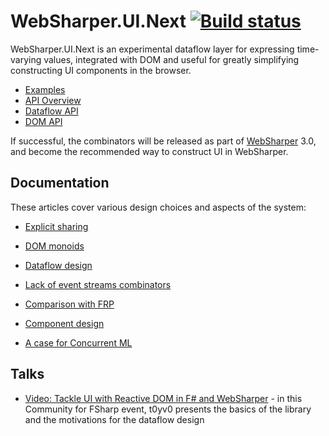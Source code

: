 # WebSharper.UI.Next [![Build status](https://ci.appveyor.com/api/projects/status/scmqf68re8otea8h)](https://ci.appveyor.com/project/Jand42/websharper-ui-next)

WebSharper.UI.Next is an experimental dataflow layer for expressing
time-varying values, integrated with DOM and useful for greatly
simplifying constructing UI components in the browser.

* [Examples](http://intellifactory.github.io/websharper.ui.next/)
* [API Overview](docs/API.md)
* [Dataflow API](api/Reactive.fsi)
* [DOM API](api/Doc.fsi)

If successful, the combinators will be released as part of
[WebSharper](http://websharper.com) 3.0, and become the recommended
way to construct UI in WebSharper.

## Documentation

These articles cover various design choices and aspects of the system:

* [Explicit sharing](docs/Sharing.md)

* [DOM monoids](docs/Monoids.md)

* [Dataflow design](docs/Dataflow.md)

* [Lack of event streams combinators](docs/EventStreams.md)

* [Comparison with FRP](docs/FRP.md)

* [Component design](docs/Components.md)

* [A case for Concurrent ML](docs/CML.md)

## Talks

* [Video: Tackle UI with Reactive DOM in F# and WebSharper](https://www.youtube.com/watch?v=wEkS09s3KBc) - in this Community for FSharp event, t0yv0 presents the basics of the library and the motivations for the dataflow design 
